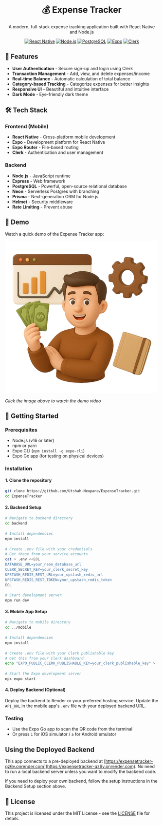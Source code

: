 <div align="center">
  <h1>💰 Expense Tracker</h1>
  <p>A modern, full-stack expense tracking application built with React Native and Node.js</p>
  
  [![React Native](https://img.shields.io/badge/React_Native-20232A?style=for-the-badge&logo=react&logoColor=61DAFB)](https://reactnative.dev/)
  [![Node.js](https://img.shields.io/badge/Node.js-43853D?style=for-the-badge&logo=node.js&logoColor=white)](https://nodejs.org/)
  [![PostgreSQL](https://img.shields.io/badge/PostgreSQL-316192?style=for-the-badge&logo=postgresql&logoColor=white)](https://www.postgresql.org/)
  [![Expo](https://img.shields.io/badge/Expo-1B1F23?style=for-the-badge&logo=expo&logoColor=white)](https://expo.dev/)
  [![Clerk](https://img.shields.io/badge/Clerk-1A1D24?style=for-the-badge&logo=clerk&logoColor=white)](https://clerk.dev/)

</div>

## 🚀 Features

- **User Authentication** - Secure sign-up and login using Clerk
- **Transaction Management** - Add, view, and delete expenses/income
- **Real-time Balance** - Automatic calculation of total balance
- **Category-based Tracking** - Categorize expenses for better insights
- **Responsive UI** - Beautiful and intuitive interface
- **Dark Mode** - Eye-friendly dark theme

## 🛠 Tech Stack

### Frontend (Mobile)
- **React Native** - Cross-platform mobile development
- **Expo** - Development platform for React Native
- **Expo Router** - File-based routing
- **Clerk** - Authentication and user management

### Backend
- **Node.js** - JavaScript runtime
- **Express** - Web framework
- **PostgreSQL** - Powerful, open-source relational database
- **Neon** - Serverless Postgres with branching
- **Prisma** - Next-generation ORM for Node.js
- **Helmet** - Security middleware
- **Rate Limiting** - Prevent abuse



## 🎥 Demo

Watch a quick demo of the Expense Tracker app:

[![Expense Tracker Demo](./mobile/assets/images/revenue-i4.png)](https://www.youtube.com/shorts/W3ZHgM-pgpE?feature=share)

*Click the image above to watch the demo video*

## 🚀 Getting Started

### Prerequisites

- Node.js (v16 or later)
- npm or yarn
- Expo CLI (`npm install -g expo-cli`)
- Expo Go app (for testing on physical devices)

### Installation

#### 1. Clone the repository
```bash
git clone https://github.com/Utshah-Neupane/ExpenseTracker.git
cd ExpenseTracker
```

#### 2. Backend Setup
```bash
# Navigate to backend directory
cd backend

# Install dependencies
npm install

# Create .env file with your credentials
# Get these from your service accounts
cat > .env <<EOL
DATABASE_URL=your_neon_database_url
CLERK_SECRET_KEY=your_clerk_secret_key
UPSTASH_REDIS_REST_URL=your_upstash_redis_url
UPSTASH_REDIS_REST_TOKEN=your_upstash_redis_token
EOL

# Start development server
npm run dev
```

#### 3. Mobile App Setup
```bash
# Navigate to mobile directory
cd ../mobile

# Install dependencies
npm install

# Create .env file with your Clerk publishable key
# Get this from your Clerk dashboard
echo "EXPO_PUBLIC_CLERK_PUBLISHABLE_KEY=your_clerk_publishable_key" > .env

# Start the Expo development server
npx expo start
```

#### 4. Deploy Backend (Optional)
Deploy the backend to Render or your preferred hosting service. Update the `API_URL` in the mobile app's `.env` file with your deployed backend URL.

### Testing
- Use the Expo Go app to scan the QR code from the terminal
- Or press `i` for iOS simulator / `a` for Android emulator

## Using the Deployed Backend

This app connects to a pre-deployed backend at [https://expensetracker-qz6v.onrender.com](https://expensetracker-qz6v.onrender.com). No need to run a local backend server unless you want to modify the backend code.

If you need to deploy your own backend, follow the setup instructions in the Backend Setup section above.


## 📄 License

This project is licensed under the MIT License - see the [LICENSE](LICENSE) file for details.




